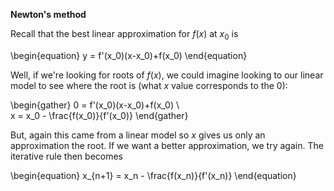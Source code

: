 **Newton's method**

Recall that the best linear approximation for $f(x)$ at $x_0$ is

\begin{equation}
y = f'(x_0)(x-x_0)+f(x_0)
\end{equation}

Well, if we're looking for roots of $f(x)$, we could imagine looking to our linear model to see where the root is (what $x$ value corresponds to the 0):

\begin{gather}
0 = f'(x_0)(x-x_0)+f(x_0) \\\
x = x_0 - \frac{f(x_0)}{f'(x_0)}
\end{gather}

But, again this came from a linear model so $x$ gives us only an approximation the root. If we want a better approximation, we try again. The iterative rule then becomes

\begin{equation}
x_{n+1} = x_n - \frac{f(x_n)}{f'(x_n)}
\end{equation}